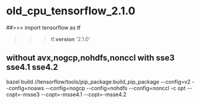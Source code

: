 # old_cpu_tensorflow_2.1.0
##>>> import tensorflow as tf
>>> tf.__version__
'2.1.0'
## without avx,nogcp,nohdfs,nonccl with sse3 sse4.1 sse4.2
bazel build //tensorflow/tools/pip_package:build_pip_package --config=v2 --config=noaws --config=nogcp --config=nohdfs --config=nonccl -c opt --copt=-msse3 --copt=-msse4.1 --copt=-msse4.2
